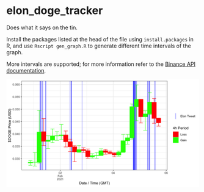 # elon_doge_tracker

Does what it says on the tin.

Install the packages listed at the head of the file using `install.packages` in R, and use `Rscript gen_graph.R` to generate different time intervals of the graph.

More intervals are supported; for more information refer to the [Binance API documentation](https://github.com/binance/binance-spot-api-docs/blob/master/rest-api.md).

<img align="center" src="4h.png" 
     alt="DOGE-USD with Elon Tweets vs. Time"/>
